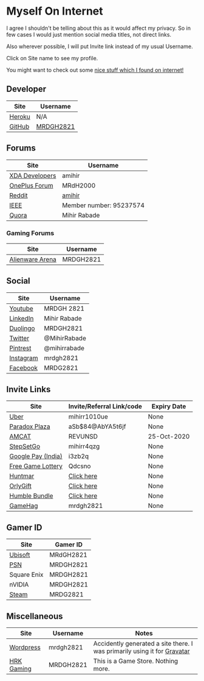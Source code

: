 <!-- @format -->

# Myself On Internet

I agree I shouldn't be telling about this as it would affect my privacy. So in few cases I would just mention social media titles, not direct links.

Also wherever possible, I will put Invite link instead of my usual Username.

Click on Site name to see my profile.

You might want to check out some [nice stuff which I found on internet!](Nice_Stuff_On_Internet.md)

## Developer

| Site                                             | Username                                   |
| ------------------------------------------------ | ------------------------------------------ |
| [Heroku](https://www.heroku.com/home#)           | N/A                                        |
| [GitHub](https://mrdgh2821.github.io/MRDGH2821/) | [MRDGH2821](https://github.com/MRDGH2821/) |

## Forums

| Site                                                                    | Username                                     |
| ----------------------------------------------------------------------- | -------------------------------------------- |
| [XDA Developers](https://forum.xda-developers.com/member.php?u=6224863) | amihir                                       |
| [OnePlus Forum](https://forums.oneplus.com/members/mrdh2000.1474463/)   | MRdH2000                                     |
| [Reddit](https://www.reddit.com/user/amihir)                            | [amihir](https://www.reddit.com/r/MRDC2821/) |
| [IEEE](http://www.ieee.org/)                                            | Member number: 95237574                      |
| [Quora](https://www.quora.com/profile/Mihir-Rabade)                     | Mihir Rabade                                 |

### Gaming Forums

| Site                                                              | Username  |
| ----------------------------------------------------------------- | --------- |
| [Alienware Arena](https://na.alienwarearena.com/member/MRDGH2821) | MRDGH2821 |

## Social

| Site                                               | Username     |
| -------------------------------------------------- | ------------ |
| [Youtube](http://bit.ly/YTmrdgh)                   | MRDGH 2821   |
| [LinkedIn](http://bit.ly/mrdghLI)                  | Mihir Rabade |
| [Duolingo](https://www.duolingo.com/MRDGH2821)     | MRDGH2821    |
| [Twitter](http://bit.ly/mrdghtw)                   | @MihirRabade |
| [Pintrest](https://www.pinterest.com/mihirrabade/) | @mihirrabade |
| [Instagram](http://bit.ly/mrdghig)                 | mrdgh2821    |
| [Facebook](http://bit.ly/mrdghfb)                  | MRDG2821     |

## Invite Links

| Site                                                              | Invite/Referral Link/code                                      | Expiry Date |
| ----------------------------------------------------------------- | -------------------------------------------------------------- | ----------- |
| [Uber](https://www.uber.com/invite/mihirr1010ue)                  | mihirr1010ue                                                   | None        |
| [Paradox Plaza](https://www.paradoxplaza.com/)                    | aSb\$84@AbYA5t6jf                                              | None        |
| [AMCAT](https://www.myamcat.com/)                                 | REVUNSD                                                        | 25-Oct-2020 |
| [StepSetGo](https://app.stepsetgo.com/i/mihirr4qzg)               | mihirr4qzg                                                     | None        |
| [Google Pay (India)](https://g.co/payinvite/i3zb2q)               | i3zb2q                                                         | None        |
| [Free Game Lottery](https://freegamelottery.com?ref=Qdcsno)       | Qdcsno                                                         | None        |
| [Huntmar](https://www.huntmar.com/?mref=MRDG2821)                 | [Click here](https://www.huntmar.com/?mref=MRDG2821)           | None        |
| [OrlyGift](https://www.orlygift.com/invite/8PrjXnlvkr4KWAz4)      | [Click here](https://www.orlygift.com/invite/8PrjXnlvkr4KWAz4) | None        |
| [Humble Bundle](https://www.humblebundle.com/monthly?refc=2H6nrD) | [Click here](https://www.humblebundle.com/monthly?refc=2H6nrD) | None        |
| [GameHag](https://gamehag.com/r/6020403)                          | mrdgh2821                                                      | None        |

## Gamer ID

| Site                                                | Gamer ID  |
| --------------------------------------------------- | --------- |
| [Ubisoft](https://club.ubisoft.com/en-US/)          | MRdGH2821 |
| [PSN](https://my.playstation.com/profile/MRDGH2821) | MRDGH2821 |
| Square Enix                                         | MRDGH2821 |
| nVIDIA                                              | MRDGH2821 |
| [Steam](http://bit.ly/mrdghSTEAM)                   | MRDG2821  |

## Miscellaneous

| Site                                                        | Username  | Notes                                                                                              |
| ----------------------------------------------------------- | --------- | -------------------------------------------------------------------------------------------------- |
| [Wordpress](https://mrdgh2821.wordpress.com/)               | mrdgh2821 | Accidently generated a site there. I was primarily using it for [Gravatar](https://bit.ly/36fl6Ee) |
| [HRK Gaming](https://www.hrkgame.com/en/profile/MRDGH2821/) | MRDGH2821 | This is a Game Store. Nothing more.                                                                |
